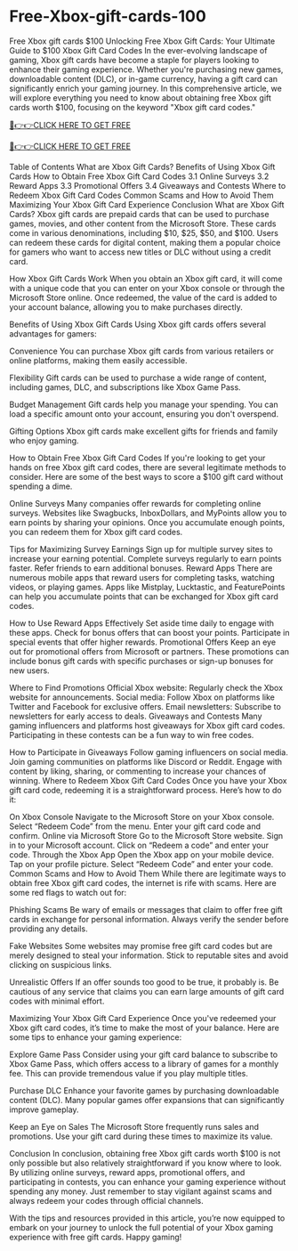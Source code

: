 # Free-Xbox-gift-cards-100
Free Xbox gift cards $100
Unlocking Free Xbox Gift Cards: Your Ultimate Guide to $100 Xbox Gift Card Codes
In the ever-evolving landscape of gaming, Xbox gift cards have become a staple for players looking to enhance their gaming experience. Whether you're purchasing new games, downloadable content (DLC), or in-game currency, having a gift card can significantly enrich your gaming journey. In this comprehensive article, we will explore everything you need to know about obtaining free Xbox gift cards worth $100, focusing on the keyword "Xbox gift card codes."


[🔴👉👉CLICK HERE TO GET FREE](https://tinyurl.com/24jbject)

[🔴👉👉CLICK HERE TO GET FREE](https://tinyurl.com/24jbject)


Table of Contents
What are Xbox Gift Cards?
Benefits of Using Xbox Gift Cards
How to Obtain Free Xbox Gift Card Codes
3.1 Online Surveys
3.2 Reward Apps
3.3 Promotional Offers
3.4 Giveaways and Contests
Where to Redeem Xbox Gift Card Codes
Common Scams and How to Avoid Them
Maximizing Your Xbox Gift Card Experience
Conclusion
What are Xbox Gift Cards?
Xbox gift cards are prepaid cards that can be used to purchase games, movies, and other content from the Microsoft Store. These cards come in various denominations, including $10, $25, $50, and $100. Users can redeem these cards for digital content, making them a popular choice for gamers who want to access new titles or DLC without using a credit card.

How Xbox Gift Cards Work
When you obtain an Xbox gift card, it will come with a unique code that you can enter on your Xbox console or through the Microsoft Store online. Once redeemed, the value of the card is added to your account balance, allowing you to make purchases directly.

Benefits of Using Xbox Gift Cards
Using Xbox gift cards offers several advantages for gamers:

Convenience
You can purchase Xbox gift cards from various retailers or online platforms, making them easily accessible.

Flexibility
Gift cards can be used to purchase a wide range of content, including games, DLC, and subscriptions like Xbox Game Pass.

Budget Management
Gift cards help you manage your spending. You can load a specific amount onto your account, ensuring you don't overspend.

Gifting Options
Xbox gift cards make excellent gifts for friends and family who enjoy gaming.

How to Obtain Free Xbox Gift Card Codes
If you're looking to get your hands on free Xbox gift card codes, there are several legitimate methods to consider. Here are some of the best ways to score a $100 gift card without spending a dime.

Online Surveys
Many companies offer rewards for completing online surveys. Websites like Swagbucks, InboxDollars, and MyPoints allow you to earn points by sharing your opinions. Once you accumulate enough points, you can redeem them for Xbox gift card codes.

Tips for Maximizing Survey Earnings
Sign up for multiple survey sites to increase your earning potential.
Complete surveys regularly to earn points faster.
Refer friends to earn additional bonuses.
Reward Apps
There are numerous mobile apps that reward users for completing tasks, watching videos, or playing games. Apps like Mistplay, Lucktastic, and FeaturePoints can help you accumulate points that can be exchanged for Xbox gift card codes.

How to Use Reward Apps Effectively
Set aside time daily to engage with these apps.
Check for bonus offers that can boost your points.
Participate in special events that offer higher rewards.
Promotional Offers
Keep an eye out for promotional offers from Microsoft or partners. These promotions can include bonus gift cards with specific purchases or sign-up bonuses for new users.

Where to Find Promotions
Official Xbox website: Regularly check the Xbox website for announcements.
Social media: Follow Xbox on platforms like Twitter and Facebook for exclusive offers.
Email newsletters: Subscribe to newsletters for early access to deals.
Giveaways and Contests
Many gaming influencers and platforms host giveaways for Xbox gift card codes. Participating in these contests can be a fun way to win free codes.

How to Participate in Giveaways
Follow gaming influencers on social media.
Join gaming communities on platforms like Discord or Reddit.
Engage with content by liking, sharing, or commenting to increase your chances of winning.
Where to Redeem Xbox Gift Card Codes
Once you have your Xbox gift card code, redeeming it is a straightforward process. Here’s how to do it:

On Xbox Console
Navigate to the Microsoft Store on your Xbox console.
Select “Redeem Code” from the menu.
Enter your gift card code and confirm.
Online via Microsoft Store
Go to the Microsoft Store website.
Sign in to your Microsoft account.
Click on “Redeem a code” and enter your code.
Through the Xbox App
Open the Xbox app on your mobile device.
Tap on your profile picture.
Select “Redeem Code” and enter your code.
Common Scams and How to Avoid Them
While there are legitimate ways to obtain free Xbox gift card codes, the internet is rife with scams. Here are some red flags to watch out for:

Phishing Scams
Be wary of emails or messages that claim to offer free gift cards in exchange for personal information. Always verify the sender before providing any details.

Fake Websites
Some websites may promise free gift card codes but are merely designed to steal your information. Stick to reputable sites and avoid clicking on suspicious links.

Unrealistic Offers
If an offer sounds too good to be true, it probably is. Be cautious of any service that claims you can earn large amounts of gift card codes with minimal effort.

Maximizing Your Xbox Gift Card Experience
Once you've redeemed your Xbox gift card codes, it’s time to make the most of your balance. Here are some tips to enhance your gaming experience:

Explore Game Pass
Consider using your gift card balance to subscribe to Xbox Game Pass, which offers access to a library of games for a monthly fee. This can provide tremendous value if you play multiple titles.

Purchase DLC
Enhance your favorite games by purchasing downloadable content (DLC). Many popular games offer expansions that can significantly improve gameplay.

Keep an Eye on Sales
The Microsoft Store frequently runs sales and promotions. Use your gift card during these times to maximize its value.

Conclusion
In conclusion, obtaining free Xbox gift cards worth $100 is not only possible but also relatively straightforward if you know where to look. By utilizing online surveys, reward apps, promotional offers, and participating in contests, you can enhance your gaming experience without spending any money. Just remember to stay vigilant against scams and always redeem your codes through official channels.

With the tips and resources provided in this article, you’re now equipped to embark on your journey to unlock the full potential of your Xbox gaming experience with free gift cards. Happy gaming!
